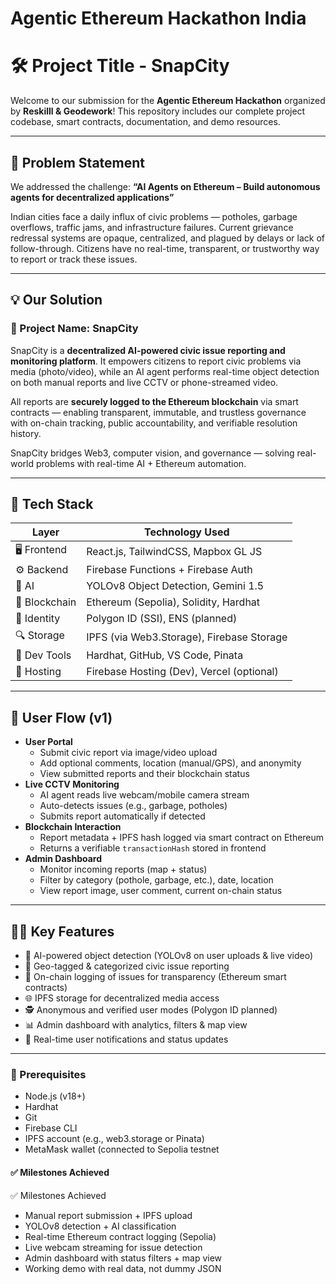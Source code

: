 # Agentic Ethereum Hackathon India

# 🛠 Project Title - SnapCity

Welcome to our submission for the **Agentic Ethereum Hackathon** organized by **Reskilll & Geodework**! This repository includes our complete project codebase, smart contracts, documentation, and demo resources.

---

## 📌 Problem Statement

We addressed the challenge: **“AI Agents on Ethereum – Build autonomous agents for decentralized applications”**

Indian cities face a daily influx of civic problems — potholes, garbage overflows, traffic jams, and infrastructure failures. Current grievance redressal systems are opaque, centralized, and plagued by delays or lack of follow-through. Citizens have no real-time, transparent, or trustworthy way to report or track these issues.

---

## 💡 Our Solution

### 🧠 Project Name: SnapCity

SnapCity is a **decentralized AI-powered civic issue reporting and monitoring platform**. It empowers citizens to report civic problems via media (photo/video), while an AI agent performs real-time object detection on both manual reports and live CCTV or phone-streamed video.

All reports are **securely logged to the Ethereum blockchain** via smart contracts — enabling transparent, immutable, and trustless governance with on-chain tracking, public accountability, and verifiable resolution history.

SnapCity bridges Web3, computer vision, and governance — solving real-world problems with real-time AI + Ethereum automation.

---

## 🧱 Tech Stack

| Layer        | Technology Used                          |
|--------------|-------------------------------------------|
| 🖥 Frontend   | React.js, TailwindCSS, Mapbox GL JS       |
| ⚙ Backend    | Firebase Functions + Firebase Auth        |
| 🧠 AI         | YOLOv8 Object Detection, Gemini 1.5       |
| 🔗 Blockchain | Ethereum (Sepolia), Solidity, Hardhat     |
| 🪪 Identity   | Polygon ID (SSI), ENS (planned)           |
| 🔍 Storage    | IPFS (via Web3.Storage), Firebase Storage |
| 🧪 Dev Tools  | Hardhat, GitHub, VS Code, Pinata          |
| 🚀 Hosting    | Firebase Hosting (Dev), Vercel (optional) |

---

## 👤 User Flow (v1)

- **User Portal**
  - Submit civic report via image/video upload
  - Add optional comments, location (manual/GPS), and anonymity
  - View submitted reports and their blockchain status
- **Live CCTV Monitoring**
  - AI agent reads live webcam/mobile camera stream
  - Auto-detects issues (e.g., garbage, potholes)
  - Submits report automatically if detected
- **Blockchain Interaction**
  - Report metadata + IPFS hash logged via smart contract on Ethereum
  - Returns a verifiable `transactionHash` stored in frontend
- **Admin Dashboard**
  - Monitor incoming reports (map + status)
  - Filter by category (pothole, garbage, etc.), date, location
  - View report image, user comment, current on-chain status

---

## 👩‍💻 Key Features

- 🧠 AI-powered object detection (YOLOv8 on user uploads & live video)
- 📍 Geo-tagged & categorized civic issue reporting
- 🔗 On-chain logging of issues for transparency (Ethereum smart contracts)
- 🌐 IPFS storage for decentralized media access
- 🕵 Anonymous and verified user modes (Polygon ID planned)
- 📊 Admin dashboard with analytics, filters & map view
- 📱 Real-time user notifications and status updates

---

### 🔐 Prerequisites
- Node.js (v18+)
- Hardhat
- Git
- Firebase CLI
- IPFS account (e.g., web3.storage or Pinata)
- MetaMask wallet (connected to Sepolia testnet

#### ✅ Milestones Achieved
✅ Milestones Achieved
- Manual report submission + IPFS upload
- YOLOv8 detection + AI classification
- Real-time Ethereum contract logging (Sepolia)
- Live webcam streaming for issue detection
- Admin dashboard with status filters + map view
- Working demo with real data, not dummy JSON
